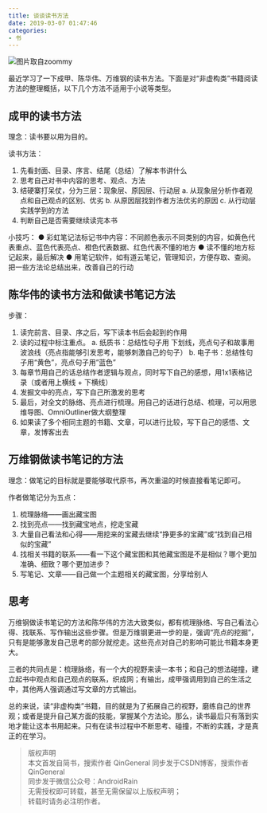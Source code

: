 ```yaml
---
title: 谈谈读书方法
date: 2019-03-07 01:47:46
categories: 
- 书
---
```


![图片取自zoommy](http://upload-images.jianshu.io/upload_images/1214187-cf62d035c5fec71f..jpg?imageMogr2/auto-orient/strip%7CimageView2/2/w/1240)

最近学习了一下成甲、陈华伟、万维钢的读书方法。下面是对“非虚构类”书籍阅读方法的整理概括，以下几个方法不适用于小说等类型。

## 成甲的读书方法

理念：读书要以用为目的。

读书方法：

  1. 先看封面、目录、序言、结尾（总结）了解本书讲什么
  2. 思考自己对书中内容的思考、观点、方法
  3. 结硬寨打呆仗，分为三层：现象层、原因层、行动层
      a. 从现象层分析作者观点和自己观点的区别、优劣
      b. 从原因层找到作者方法优劣的原因
      c. 从行动层实践学到的方法
  4. 判断自己是否需要继续读完本书

小技巧：
  ● 彩虹笔记法标记书中内容：不同颜色表示不同类别的内容，如黄色代表重点、蓝色代表亮点、橙色代表数据、红色代表不懂的地方
  ● 读不懂的地方标记起来，最后解决
  ● 用笔记软件，如有道云笔记，管理知识，方便存取、查阅。把一些方法论总结出来，改善自己的行动

## 陈华伟的读书方法和做读书笔记方法

步骤：

  1. 读完前言、目录、序之后，写下读本书后会起到的作用
  2. 读的过程中标注重点。
      a. 纸质书：总结性句子用 下划线，亮点句子和故事用 波浪线（亮点指能够引发思考，能够刺激自己的句子）
      b. 电子书：总结性句子用“黄色”，亮点句子用”蓝色”
  3. 每章节用自己的话总结作者逻辑与观点，同时写下自己的感想，用1x1表格记录（或者用上横线 + 下横线）
  4. 发掘文中的亮点，写下自己所激发的思考
  5. 最后，对全文的脉络、亮点进行梳理。用自己的话进行总结、梳理，可以用思维导图、OmniOutliner做大纲整理
  6. 如果读了多个相同主题的书籍、文章，可以进行比较，写下自己的感悟、文章，发博客出去

## 万维钢做读书笔记的方法

理念：做笔记的目标就是要能够取代原书，再次重温的时候直接看笔记即可。

作者做笔记分为五点：

  1. 梳理脉络——画出藏宝图
  2. 找到亮点——找到藏宝地点，挖走宝藏
  3. 大量自己看法和心得——用挖来的宝藏去继续“挣更多的宝藏”或“找到自己相似的宝藏”
  4. 找相关书籍的联系——看一下这个藏宝图和其他藏宝图是不是相似？哪个更加准确、细致？哪个更加进步？
  5. 写笔记、文章——自己做一个主题相关的藏宝图，分享给别人

## 思考

万维钢做读书笔记的方法和陈华伟的方法大致类似，都有梳理脉络、写自己看法心得、找联系、写作输出这些步骤。但是万维钢更进一步的是，强调“亮点的挖掘”，只有是能够激发自己思考的部分就挖走。这些亮点对自己的影响可能比书籍本身更大。

三者的共同点是：梳理脉络，有一个大的视野来读一本书；和自己的想法碰撞，建立起书中观点和自己观点的联系，织成网；有输出，成甲强调用到自己的生活之中，其他两人强调通过写文章的方式输出。

总的来说，读“非虚构类”书籍，目的就是为了拓展自己的视野，磨练自己的世界观；或者是提升自己某方面的技能，掌握某个方法论。那么，读书最后只有落到实地才能让这本书用起来。只有在读书过程中不断思考、碰撞，不断的实践，才是真正的在学习。

>版权声明  
本文首发自简书，搜索作者 QinGeneral
同步发于CSDN博客，搜索作者 QinGeneral  
同步发于微信公众号：AndroidRain  
无需授权即可转载，甚至无需保留以上版权声明；  
转载时请务必注明作者。